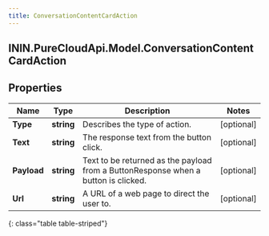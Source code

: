 ```yaml
---
title: ConversationContentCardAction
---
```

## ININ.PureCloudApi.Model.ConversationContentCardAction

## Properties

|Name | Type | Description | Notes|
|------------ | ------------- | ------------- | -------------|
| **Type** | **string** | Describes the type of action. | [optional] |
| **Text** | **string** | The response text from the button click. | [optional] |
| **Payload** | **string** | Text to be returned as the payload from a ButtonResponse when a button is clicked. | [optional] |
| **Url** | **string** | A URL of a web page to direct the user to. | [optional] |
{: class="table table-striped"}


